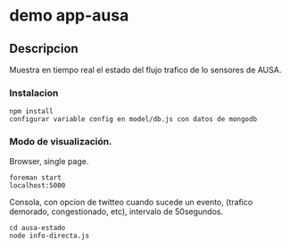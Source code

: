 
demo app-ausa
==================

## Descripcion

Muestra en tiempo real el estado del flujo trafico de lo sensores de AUSA.

### Instalacion

```
npm install 
configurar variable config en model/db.js con datos de mongodb
```

### Modo de visualización.

Browser, single page.

```
foreman start
localhost:5000
```

Consola, con opcion de twitteo cuando sucede un evento, (trafico demorado, congestionado, etc), intervalo de 50segundos.

```
cd ausa-estado
node info-directa.js
```
